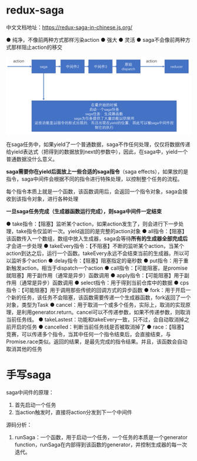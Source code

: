 # redux-saga


中文文档地址：https://redux-saga-in-chinese.js.org/

● 纯净，不像前两种方式那样污染action
● 强大
● 灵活
● saga不会像前两种方式那样阻止action的移交

![](./saga.png)


在saga任务中，如果yield了一个普通数据，saga不作任何处理，仅仅将数据传递给yield表达式（把得到的数据放到next的参数中），因此，在saga中，yield一个普通数据没什么意义。

**saga需要你在yield后面放上一些合适的saga指令**（saga effects），如果放的是指令，saga中间件会根据不同的指令进行特殊处理，以控制整个任务的流程。

每个指令本质上就是一个函数，该函数调用后，会返回一个指令对象，saga会接收到该指令对象，进行各种处理

**一旦saga任务完成（生成器函数运行完成），则saga中间件一定结束**

● take指令：【阻塞】监听某个action，如果action发生了，则会进行下一步处理，take指令仅监听一次。yield返回的是完整的action对象
● all指令：【阻塞】该函数传入一个数组，数组中放入生成器，saga会等待**所有的生成器全部完成后**才会进一步处理
● takeEvery指令：【不阻塞】不断的监听某个action，当某个action到达之后，运行一个函数。takeEvery永远不会结束当前的生成器。所以可以监听多个action
● delay指令：【阻塞】阻塞指定的毫秒数
● put指令：用于重新触发action，相当于dispatch一个action
● call指令：【可能阻塞，是promise就阻塞】用于副作用（通常是异步）函数调用
● apply指令：【可能阻塞】用于副作用（通常是异步）函数调用
● select指令：用于得到当前仓库中的数据
● cps指令：【可能阻塞】用于调用那些传统的回调方式的异步函数
● fork：用于开启一个新的任务，该任务不会阻塞，该函数需要传递一个生成器函数，fork返回了一个对象，类型为Task
● cancel：用于取消一个或多个任务，实际上，取消的实现原理，是利用generator.return。cancel可以不传递参数，如果不传递参数，则取消当前任务线。
● takeLastest：功能和takeEvery一致，只不过，会自动取消掉之前开启的任务
● cancelled：判断当前任务线是否被取消掉了
● race：【阻塞】竞赛，可以传递多个指令，当其中任何一个指令结束后，会直接结束，与Promise.race类似。返回的结果，是最先完成的指令结果。并且，该函数会自动取消其他的任务


# 手写saga

saga中间件的原理：

1. 首先启动一个任务
2. 当action触发时，直接将action分发到下一个中间件


源码分析：

1. runSaga：一个函数，用于启动一个任务，一个任务的本质是一个generator function，runSaga在内部得到该函数的generator，并控制生成器的每一次迭代。